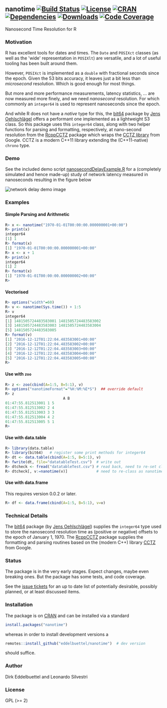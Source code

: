 ## nanotime [![Build Status](https://travis-ci.org/eddelbuettel/nanotime.svg)](https://travis-ci.org/eddelbuettel/nanotime) [![License](https://eddelbuettel.github.io/badges/GPL2+.svg)](http://www.gnu.org/licenses/gpl-2.0.html) [![CRAN](http://www.r-pkg.org/badges/version/nanotime)](https://cran.r-project.org/package=nanotime) [![Dependencies](https://tinyverse.netlify.com/badge/nanotime)](https://cran.r-project.org/package=nanotime) [![Downloads](http://cranlogs.r-pkg.org/badges/nanotime?color=brightgreen)](http://www.r-pkg.org/pkg/nanotime) [![Code Coverage](https://codecov.io/gh/eddelbuettel/nanotime/graph/badge.svg)](https://codecov.io/gh/eddelbuettel/nanotime)

Nanosecond Time Resolution for R

### Motivation

R has excellent tools for dates and times. The `Date` and `POSIXct` classes (as well as the 'wide'
representation in `POSIXlt`) are versatile, and a lot of useful tooling has been built around them.

However, `POSIXct` is implemented as a `double` with fractional seconds since the epoch. Given the
53 bits accuracy, it leaves just a bit less than _microsecond_ resolution.  Which is good enough for
most things.

But more and more performance measurements, latency statistics, ... are now measured more finely,
and we need _nanosecond_ resolution. For which commonly an `integer64` is used to represent
nanoseconds since the epoch.

And while R does not have a _native_ type for this, the [bit64](https://cran.r-project.org/package=bit64)
package by [Jens Oehlschlägel](https://github.com/joehl) offers a performant one implemented as a
lightweight S3 class.  So this package uses this `integer64` class, along with two helper functions
for parsing and formatting, respectively, at nano-second resolution from the
[RcppCCTZ](http://dirk.eddelbuettel.com/code/rcpp.cctz.html) package which wraps the
[CCTZ library](https://github.com/google/cctz) from Google.  CCTZ is a modern C++11 library
extending the (C++11-native) `chrono` type.

### Demo

See the included demo script [nanosecondDelayExample.R](https://github.com/eddelbuettel/nanotime/blob/master/demo/nanosecondDelayExample.R) 
for a (completely simulated and hence made-up) study of network latency measured 
in nanoseconds resulting in the figure below

![](https://eddelbuettel.github.io/nanotime/local/images/nanotimeDelayDemo.png "network delay demo image")

### Examples

#### Simple Parsing and Arithmetic

```r
R> x <- nanotime("1970-01-01T00:00:00.000000001+00:00")
R> print(x)
integer64
[1] 1
R> format(x)
[1] "1970-01-01T00:00:00.000000001+00:00"
R> x <- x + 1
R> print(x)
integer64
[1] 2
R> format(x)
[1] "1970-01-01T00:00:00.000000002+00:00"
R>
```

#### Vectorised

```r
R> options("width"=60)
R> v <- nanotime(Sys.time()) + 1:5
R> v
integer64
[1] 1481505724483583001 1481505724483583002
[3] 1481505724483583003 1481505724483583004
[5] 1481505724483583005
R> format(v)
[1] "2016-12-12T01:22:04.483583001+00:00"
[2] "2016-12-12T01:22:04.483583002+00:00"
[3] "2016-12-12T01:22:04.483583003+00:00"
[4] "2016-12-12T01:22:04.483583004+00:00"
[5] "2016-12-12T01:22:04.483583005+00:00"
R> 
```

#### Use with `zoo`

```r
R> z <- zoo(cbind(A=1:5, B=5:1), v)
R> options("nanotimeFormat"="%H:%M:%E*S")  ## override default
R> z
                          A B
01:47:55.812513001 1 5
01:47:55.812513002 2 4
01:47:55.812513003 3 3
01:47:55.812513004 4 2
01:47:55.812513005 5 1
R> 
```

#### Use with data.table

```r
R> library(data.table)
R> library(bit64)   # register some print methods for integer64
R> dt <- data.table(cbind(A=1:5, B=5:1), v)
R> fwrite(dt, file="datatableTest.csv")  # write out
R> dtcheck <- fread("datatableTest.csv") # read back, need to re-set class
R> dtcheck[, v:=nanotime(v)]             # need to re-class as nanotime
```

#### Use with data.frame 

This requires version 0.0.2 or later.

```r
R> df <- data.frame(cbind(A=1:5, B=5:1), v=v)
```

### Technical Details

The [bit64](https://cran.r-project.org/package=bit64) package (by
[Jens Oehlschlägel](https://github.com/joehl)) supplies the `integer64` type used to store the
nanosecond resolution time as (positive or negative) offsets to the epoch of January 1, 1970. The
[RcppCCTZ](http://dirk.eddelbuettel.com/code/rcpp.cctz.html) package supplies the formatting and
parsing routines based on the (modern C++) library [CCTZ](https://github.com/google/cctz) from
Google.

### Status

The package is in the very early stages. Expect changes, maybe even breaking ones. But the package
has some tests, and code coverage.

See the [issue tickets](https://github.com/eddelbuettel/nanotime/issues) for an up to date list of potentially desirable, possibly planned, or at least discussed items.

### Installation

The package is on [CRAN](https://cran.r-project.org) and can be installed
via a standard

```r
install.packages("nanotime")
```

whereas in order to install development versions a

```r
remotes::install_github("eddelbuettel/nanotime")  # dev version
```

should suffice. 


### Author

Dirk Eddelbuettel and Leonardo Silvestri

### License

GPL (>= 2)
